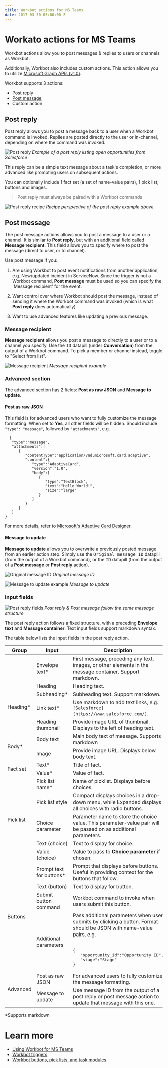 ```yaml
---
title: Workbot actions for MS Teams
date: 2017-03-30 05:00:00 Z
---
```


# Workato actions for MS Teams
Workbot actions allow you to post messages & replies to users or channels as Workbot.

Additionally, Workbot also includes custom actions. This action allows you to utilize [Microsoft Graph APIs (v1.0)](https://docs.microsoft.com/en-us/graph/api/overview?view=graph-rest-1.0).

Workbot supports 3 actions:
* [Post reply](#post-reply)
* [Post message](#post-messages)
* Custom action

## Post reply
Post reply allows you to post a message back to a user when a Workbot command is invoked. Replies are posted directly to the user or in-channel, depending on where the command was invoked.

![Post reply](/assets/images/workbot-for-teams/post-reply.png)
*Example of a post reply listing open opportunities from Salesforce*

This reply can be a simple text message about a task's completion, or more advanced like prompting users on subsequent actions.

You can optionally include 1 fact set (a set of name-value pairs), 1 pick list, buttons and images.

>Post reply must always be paired with a Workbot commands

![Post reply recipe](/assets/images/workbot-for-teams/post-reply-recipe.png)
*Recipe perspective of the post reply example above*

## Post message
The post message actions allows you to post a message to a user or a channel. It is similar to **Post reply**, but with an additional field called **Message recipient**. This field allows you to specify where to post the message (direct to user, or to channel).

Use post message if you:

1. Are using Workbot to post event notifications from another application, e.g. New/updated incident in ServiceNow. Since the trigger is not a Workbot command, **Post message** must be used so you can specify the 'Message recipient' for the event.

2. Want control over where Workbot should post the message, instead of sending it where the Workbot command was invoked (which is what **Post reply** does automatically)

3. Want to use advanced features like updating a previous message.

### Message recipient
**Message recipient** allows you post a message to directly to a user or to a channel you specify. Use the <kbd>ID</kbd> datapill (under **Conversation**) from the output of a Workbot command. To pick a member or channel instead, toggle to "Select from list".

![Message recipient](/assets/images/workbot-for-teams/message-recipient.png)
*Message recipient example*

### Advanced section
 The advanced section has 2 fields: **Post as raw JSON** and **Message to update**.

#### Post as raw JSON
  This field is for advanced users who want to fully customize the message formatting. When set to **Yes**, all other fields will be hidden. Should include <code>"type": "message"</code>, followed by <code>"attachments"</code>, e.g.
```
  {
   "type":"message",
   "attachments":[
      {
         "contentType":"application/vnd.microsoft.card.adaptive",
         "content":{
            "type":"AdaptiveCard",
            "version":"1.0",
            "body":[
               {
                  "type":"TextBlock",
                  "text":"Hello World!",
                  "size":"large"
               }
            ]
         }
      }
   ]
}
```
For more details, refer to [Microsoft's Adaptive Card Designer](https://adaptivecards.io/designer).

#### Message to update
**Message to update** allows you to overwrite a previously posted message from an earlier action step. Simply use the <kbd>Original message ID</kbd> datapill (from the output of a Workbot command), or the <kbd>ID</kbd> datapill (from the output of a **Post message** or **Post reply** action).

![Original message ID](/assets/images/workbot-for-teams/original-message-id.png)
*Original message ID*

![Message to update example](/assets/images/workbot-for-teams/message-to-update.png)
*Message to update*

### Input fields
![Post reply fields](/assets/images/workbot-for-teams/post-reply-fields.png)
*Post reply & Post message follow the same message structure*

The post reply action follows a fixed structure, with a preceding **Envelope text** and **Message container**. Text input fields support markdown syntax.

The table below lists the input fields in the post reply action.

<table class="unchanged rich-diff-level-one">
<thead>
  <tr>
    <th>Group</th>
    <th>Input</th>
    <th>Description<br></th>
  </tr>
</thead>
<tbody>
  <tr>
    <td></td>
    <td>Envelope text&ast;</td>
    <td>First message, preceding any text, images, or other elements in the message container. Support markdown.</td>
  </tr>
  <tr>
    <td rowspan="4">Heading*</td>
    <td>Heading</td>
    <td>Heading text.</td>
  </tr>
  <tr>
    <td>Subheading&ast;</td>
    <td>Subheading text. Support markdown.</td>
  </tr>
  <tr>
    <td>Link text&ast;</td>
    <td>Use markdown to add text links, e.g. <code>[Salesforce](https://www.salesforce.com/)</code>.</td>
  </tr>
  <tr>
    <td>Heading thumbnail</td>
    <td>Provide image URL of thumbnail. Displays to the left of heading text.</td>
  </tr>
  <tr>
    <td rowspan="2">Body&ast;</td>
    <td>Body text</td>
    <td>Main body text of message. Supports markdown</td>
  </tr>
  <tr>
    <td>Image</td>
    <td>Provide image URL. Displays below body text.</td>
  </tr>
  <tr>
    <td rowspan="2">Fact set<br></td>
    <td>Text*</td>
    <td>Title of fact.</td>
  </tr>
  <tr>
    <td>Value&ast;</td>
    <td>Value of fact.</td>
  </tr>
  <tr>
    <td rowspan="5">Pick list</td>
    <td>Pick list name&ast;</td>
    <td>Name of picklist. Displays before choices.</td>
  </tr>
  <tr>
    <td>Pick list style</td>
    <td>Compact displays choices in a drop-down menu, while Expanded displays all choices with radio buttons.</td>
  </tr>
  <tr>
    <td>Choice parameter</td>
    <td>Parameter name to store the choice value. This parameter-value pair will be passed on as additional parameters.</td>
  </tr>
  <tr>
    <td>Text (choice)</td>
    <td>Text to display for choice.</td>
  </tr>
  <tr>
    <td>Value (choice)</td>
    <td>Value to pass to <b>Choice parameter</b> if chosen.</td>
  </tr>
  <tr>
    <td rowspan="4">Buttons</td>
    <td>Prompt text for buttons*</td>
    <td>Prompt that displays before buttons. Useful in providing context for the buttons that follow.</td>
  </tr>
  <tr>
    <td>Text (button)</td>
    <td>Text to display for button.</td>
  </tr>
  <tr>
    <td>Submit button command</td>
    <td>Workbot command to invoke when users submit this button.</td>
  </tr>
  <tr>
    <td>Additional parameters</td>
    <td>Pass additional parameters when user submits by clicking a button. Format should be JSON with name-value pairs, e.g.<br><br><pre>{
   "opportunity_id":"<kbd>Opportunity ID</kbd>",
   "stage":"<kbd>Stage</kbd>"
}<samp></td>
  </tr>
  <tr>
    <td rowspan="2">Advanced</td>
    <td>Post as raw JSON</td>
    <td>For advanced users to fully customize the message formatting.</td></td>
  </tr>
  <tr>
    <td>Message to update</td>
    <td>Use message ID from the output of a post reply or post message action to update that message with this one.</td>
  </tr>
</tbody>
</table>
&ast;Supports markdown

# Learn more
- [Using Workbot for MS Teams](/workbot-for-teams/using-workbot-for-teams.md)
- [Workbot triggers](/workbot-for-teams/workbot-triggers.md)
- [Workbot buttons, pick lists, and task modules](/workbot-for-teams/buttons-choices-task-modules.md)
